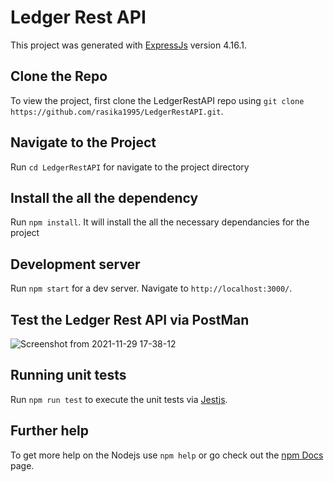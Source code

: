 # Ledger Rest API

This project was generated with [ExpressJs](https://expressjs.com/) version 4.16.1.

## Clone the Repo

To view the project, first clone the LedgerRestAPI repo using `git clone https://github.com/rasika1995/LedgerRestAPI.git`.

## Navigate to the Project

Run `cd LedgerRestAPI` for navigate to the project directory

## Install the all the dependency

Run `npm install`. It will install the all the necessary dependancies for the project

## Development server

Run `npm start` for a dev server. Navigate to `http://localhost:3000/`.

## Test the Ledger Rest API via PostMan

![Screenshot from 2021-11-29 17-38-12](https://user-images.githubusercontent.com/42616883/143865594-cd4165a9-ee2e-41c6-bb56-bccc2982e5e9.png)




## Running unit tests

Run `npm run test` to execute the unit tests via [Jestjs](https://jestjs.io/docs/getting-started).

## Further help

To get more help on the Nodejs use `npm help` or go check out the [npm Docs](https://docs.npmjs.com/cli/v6/commands) page.





